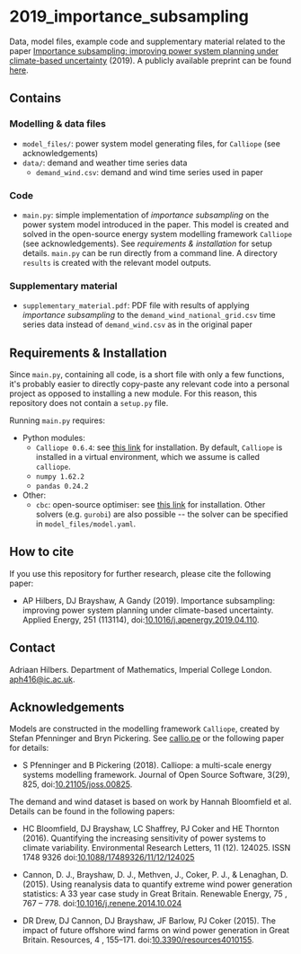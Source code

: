 # 2019_importance_subsampling
Data, model files, example code and supplementary material related to the paper [Importance subsampling: improving power system planning under climate-based uncertainty](https://www.sciencedirect.com/science/article/pii/S0306261919307639) (2019). A publicly available preprint can be found [here](https://arxiv.org/pdf/1903.10916.pdf). 




## Contains

### Modelling & data files

- `model_files/`: power system model generating files, for `Calliope` (see acknowledgements)
- `data/`: demand and weather time series data
  - `demand_wind.csv`: demand and wind time series used in paper


### Code

- `main.py`: simple implementation of _importance subsampling_ on the power system model introduced in the paper. This model is created and solved in the open-source energy system modelling framework `Calliope` (see acknowledgements). See _requirements & installation_ for setup details. `main.py` can be run directly from a command line. A directory `results` is created with the relevant model outputs.


### Supplementary material

- `supplementary_material.pdf`: PDF file with results of applying _importance subsampling_ to the `demand_wind_national_grid.csv` time series data instead of `demand_wind.csv` as in the original paper




## Requirements & Installation

Since `main.py`, containing all code, is a short file with only a few functions, it's probably easier to directly copy-paste any relevant code into a personal project as opposed to installing a new module. For this reason, this repository does not contain a `setup.py` file.

Running `main.py` requires:
- Python modules:
  - `Calliope 0.6.4`:  see [this link](https://calliope.readthedocs.io/en/stable/user/installation.html) for installation. By default, `Calliope` is installed in a virtual environment, which we assume is called `calliope`.
  - `numpy 1.62.2`
  - `pandas 0.24.2`
- Other:
  - `cbc`: open-source optimiser: see [this link](https://projects.coin-or.org/Cbc) for installation. Other solvers (e.g. `gurobi`) are also possible -- the solver can be specified in `model_files/model.yaml`.




## How to cite

If you use this repository for further research, please cite the following paper:

- AP Hilbers, DJ Brayshaw, A Gandy (2019). Importance subsampling: improving power system planning under climate-based uncertainty. Applied Energy, 251 (113114), doi:[10.1016/j.apenergy.2019.04.110](https://doi.org/10.1016/j.apenergy.2019.04.110).



## Contact

Adriaan Hilbers. Department of Mathematics, Imperial College London. [aph416@ic.ac.uk](mailto:aph416@ic.ac.uk).




## Acknowledgements

Models are constructed in the modelling framework `Calliope`, created by Stefan Pfenninger and Bryn Pickering. See [callio.pe](hptts://callio.pe) or the following paper for details:

- S Pfenninger and B Pickering (2018). Calliope: a multi-scale energy systems modelling framework. Journal of Open Source Software, 3(29), 825, doi:[10.21105/joss.00825](https://doi.org/10.21105/joss.00825).

The demand and wind dataset is based on work by Hannah Bloomfield et al. Details can be found in the following papers:

- HC Bloomfield, DJ Brayshaw, LC Shaffrey, PJ Coker and HE Thornton (2016). Quantifying the increasing sensitivity of power systems to climate variability. Environmental Research Letters, 11 (12). 124025. ISSN 1748­ 9326 doi:[10.1088/1748­9326/11/12/124025](https://doi.org/10.1088/1748­9326/11/12/124025)

- Cannon, D. J., Brayshaw, D. J., Methven, J., Coker, P. J., & Lenaghan, D. (2015). Using reanalysis data to quantify extreme wind power generation statistics: A 33 year case study in Great Britain. Renewable Energy, 75 , 767 – 778. doi:[10.1016/j.renene.2014.10.024](https://doi.org/10.1016/j.renene.2014.10.024)

- DR Drew, DJ Cannon, DJ Brayshaw, JF Barlow, PJ Coker (2015). The impact of future offshore wind farms on wind power generation in Great Britain. Resources, 4 , 155–171. doi:[10.3390/resources4010155](https://doi.org/10.3390/resources4010155).
